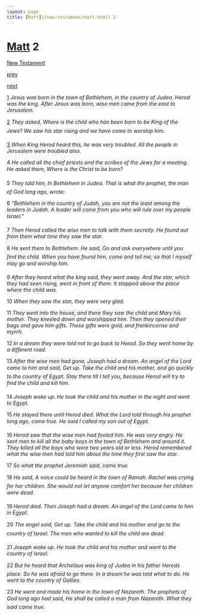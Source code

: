 ```yaml
---
layout: page
title: [Matt](/new-testament/matt.html) 2
---
```


# [Matt](/new-testament/matt.html) 2

[New Testament](/new-testament.html)


[prev](/new-testament/matt/matt-1.html)


[next](/new-testament/matt/matt-3.html)

[1](https://reddit.com/75o4tk) _Jesus was born in the town of Bethlehem, in the country of Judea. Herod was the king.  After Jesus was born, wise men came from the east to Jerusalem._

[2](https://reddit.com/75o4tl) _They asked, Where is the child who has been born to be King of the Jews? We saw his star rising and we have come to worship him._

[3](https://reddit.com/75o4to) _When King Herod heard this, he was very troubled. All the people in Jerusalem were troubled also._

4 _He called all the chief priests and the scribes of the Jews for a meeting. He asked them,  Where is the Christ to be born?_

5 _They told him, In Bethlehem in Judea. That is what the prophet, the man of God long ago, wrote:_

6 _"Bethlehem in the country of Judah, you are not the least among the leaders in Judah. A leader will come from you who will rule over my people Israel." _

7 _Then Herod called the wise men to talk with them secretly. He found out from them what time they saw the star._

8 _He sent them to Bethlehem. He said, Go and ask everywhere until you find the child.  When you have found him, come and tell me, so that I myself may go and worship him._

9 _After they heard what the king said, they went away. And the star, which they had seen rising, went in front of them. It stopped above the place where the child was._

10 _When they saw the star, they were very glad._

11 _They went into the house, and there they saw the child and Mary his mother. They kneeled down and worshipped him. Then they opened their bags and gave him gifts.  These gifts were gold, and frankincense and myrrh._

12 _In a dream they were told not to go back to Herod. So they went home by a different road._

13 _After the wise men had gone, Joseph had a dream. An angel of the Lord came to him and said, Get up. Take the child and his mother, and go quickly to the country of Egypt. Stay there till I tell you, because Herod will try to find the child and kill him._

14 _Joseph woke up. He took the child and his mother in the night and went to Egypt._

15 _He stayed there until Herod died. What the Lord told through his prophet long ago, came true. He said I called my son out of Egypt._

16 _Herod saw that the wise men had fooled him. He was very angry. He sent men to kill all the baby boys in the town of Bethlehem and around it. They killed all the boys who were two years old or less. Herod remembered what the wise men had told him about the time they first saw the star._

17 _So what the prophet Jeremiah said, came true._

18 _He said, A voice could be heard in the town of Ramah. Rachel was crying for her children. She would not let anyone comfort her because her children were dead._

19 _Herod died. Then Joseph had a dream. An angel of the Lord came to him in Egypt._

20 _The angel said, Get up. Take the child and his mother and go to the country of Israel.  The men who wanted to kill the child are dead._

21 _Joseph woke up. He took the child and his mother and went to the country of Israel._

22 _But he heard that Archelaus was king of Judea in his father Herods place. So he was afraid to go there. In a dream he was told what to do. He went to the country of Galilee._

23 _He went and made his home in the town of Nazareth. The prophets of God long ago had said, He shall be called a man from Nazareth. What they said came true._


